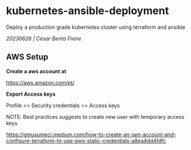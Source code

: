 # kubernetes-ansible-deployment
Deploy a production grade kubernetes cluster using terraform and ansible

_20230626 | César Bento Freire_


## AWS Setup


__Create a aws account at__

https://aws.amazon.com/pt/

__Export Access keys__

Profile >> Security credentials >> Access keys

NOTE: Best practices suggests to create  new user with temporary access keys

https://gmusumeci.medium.com/how-to-create-an-iam-account-and-configure-terraform-to-use-aws-static-credentials-a8ea4dd4fdfc

